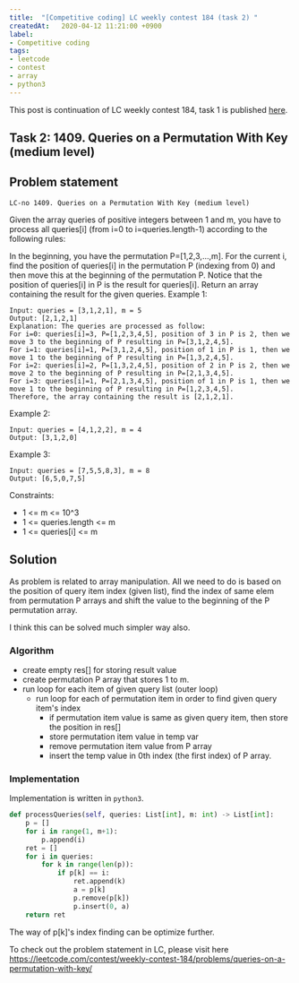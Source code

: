 ```yaml
---
title:  "[Competitive coding] LC weekly contest 184 (task 2) "
createdAt:   2020-04-12 11:21:00 +0900
label: 
- Competitive coding
tags:
- leetcode
- contest
- array
- python3
---
```


This post is continuation of LC weekly contest 184, task 1 is published [here]("../../lc-weekly-contest184-task1.md").

## Task 2: 1409. Queries on a Permutation With Key (medium level)

## Problem statement

`LC-no 1409. Queries on a Permutation With Key (medium level)`

Given the array queries of positive integers between 1 and m, you have to process all queries[i] (from i=0 to i=queries.length-1) according to the following rules:

In the beginning, you have the permutation P=[1,2,3,...,m].
For the current i, find the position of queries[i] in the permutation P (indexing from 0) and then move this at the beginning of the permutation P. Notice that the position of queries[i] in P is the result for queries[i].
Return an array containing the result for the given queries.
Example 1:

```
Input: queries = [3,1,2,1], m = 5
Output: [2,1,2,1] 
Explanation: The queries are processed as follow: 
For i=0: queries[i]=3, P=[1,2,3,4,5], position of 3 in P is 2, then we move 3 to the beginning of P resulting in P=[3,1,2,4,5]. 
For i=1: queries[i]=1, P=[3,1,2,4,5], position of 1 in P is 1, then we move 1 to the beginning of P resulting in P=[1,3,2,4,5]. 
For i=2: queries[i]=2, P=[1,3,2,4,5], position of 2 in P is 2, then we move 2 to the beginning of P resulting in P=[2,1,3,4,5]. 
For i=3: queries[i]=1, P=[2,1,3,4,5], position of 1 in P is 1, then we move 1 to the beginning of P resulting in P=[1,2,3,4,5]. 
Therefore, the array containing the result is [2,1,2,1].  
```

Example 2:

```
Input: queries = [4,1,2,2], m = 4
Output: [3,1,2,0]
```

Example 3:

```
Input: queries = [7,5,5,8,3], m = 8
Output: [6,5,0,7,5]
```

Constraints:

- 1 <= m <= 10^3
- 1 <= queries.length <= m
- 1 <= queries[i] <= m
  
## Solution

As problem is related to array manipulation. All we need to do is based on the position of query item index (given list), find the index of same elem from permutation P arrays and shift the value to the beginning of the P permutation array.

I think this can be solved much simpler way also.

### Algorithm

- create empty res[] for storing result value
- create permutation P array that stores 1 to m.
- run loop for each item of given query list (outer loop)
  - run loop for each of permutation item in order to find given query item's index
    - if permutation item value is same as given query item, then store the position in res[]
    - store permutation item value in temp var
    - remove permutation item value from P array
    - insert the temp value in 0th index (the first index) of P array.

### Implementation

Implementation is written in `python3`.

```py
def processQueries(self, queries: List[int], m: int) -> List[int]:
    p = []
    for i in range(1, m+1):
        p.append(i)
    ret = []
    for i in queries:
        for k in range(len(p)):
            if p[k] == i:
                ret.append(k)
                a = p[k]
                p.remove(p[k])
                p.insert(0, a)
    return ret

```

The way of p[k]'s index finding can be optimize further.

To check out the problem statement in LC, please visit here <https://leetcode.com/contest/weekly-contest-184/problems/queries-on-a-permutation-with-key/>
